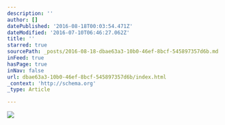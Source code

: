 ```yaml
---
description: ''
author: []
datePublished: '2016-08-18T00:03:54.471Z'
dateModified: '2016-07-10T06:46:27.062Z'
title: ''
starred: true
sourcePath: _posts/2016-08-18-dbae63a3-10b0-46ef-8bcf-545897357d6b.md
inFeed: true
hasPage: true
inNav: false
url: dbae63a3-10b0-46ef-8bcf-545897357d6b/index.html
_context: 'http://schema.org'
_type: Article

---
```

![](https://the-grid-user-content.s3-us-west-2.amazonaws.com/42d5a229-d5a4-4227-a682-62d78cfbbcb8.jpg)